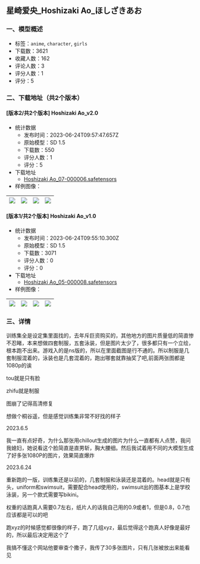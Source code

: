 ## 星崎爱央_Hoshizaki Ao_ほしざきあお
### 一、模型概述

- 标签：`anime`, `character`, `girls`
- 下载数：3621
- 收藏人数：162
- 评论人数：3
- 评分人数：1
- 评分：5

### 二、下载地址（共2个版本）

#### [版本2/共2个版本] Hoshizaki Ao_v2.0

- 统计数据
  - 发布时间：2023-06-24T09:57:47.657Z
  - 原始模型：SD 1.5
  - 下载数：550
  - 评分人数：1
  - 评分：5
- 下载地址
  - [Hoshizaki Ao_07-000006.safetensors](https://civitai.com/api/download/models/102832)
- 样例图像：

| <img src="https://image.civitai.com/xG1nkqKTMzGDvpLrqFT7WA/bf7d026b-26dd-4937-be0d-131077e5001c/width=450/1269192.jpeg" /> | <img src="https://image.civitai.com/xG1nkqKTMzGDvpLrqFT7WA/5f080108-fff6-4faa-9f1e-ccf477bb2708/width=450/1269190.jpeg" /> | <img src="https://image.civitai.com/xG1nkqKTMzGDvpLrqFT7WA/d63abb15-70ef-4550-b02c-e5393ac3654f/width=450/1269210.jpeg" /> | <img src="https://image.civitai.com/xG1nkqKTMzGDvpLrqFT7WA/9b83c3d3-ff9a-452f-b968-718d172091b6/width=450/1269189.jpeg" /> |
| ---- | ---- | ---- | ---- |

#### [版本1/共2个版本] Hoshizaki Ao_v1.0

- 统计数据
  - 发布时间：2023-06-24T09:55:10.300Z
  - 原始模型：SD 1.5
  - 下载数：3071
  - 评分人数：0
  - 评分：0
- 下载地址
  - [Hoshizaki Ao_05-000008.safetensors](https://civitai.com/api/download/models/64037)
- 样例图像：

| <img src="https://image.civitai.com/xG1nkqKTMzGDvpLrqFT7WA/2a2f52b9-ed7e-4f8e-8548-6f709b64a0bf/width=450/707269.jpeg" /> | <img src="https://image.civitai.com/xG1nkqKTMzGDvpLrqFT7WA/6abb407c-b9d8-455b-9dfb-036cfcfb348a/width=450/707466.jpeg" /> | <img src="https://image.civitai.com/xG1nkqKTMzGDvpLrqFT7WA/15f7f943-08fe-4671-b667-188c5d158a7b/width=450/707020.jpeg" /> | <img src="https://image.civitai.com/xG1nkqKTMzGDvpLrqFT7WA/f36dee58-1586-4155-8ebb-96d2a309900e/width=450/707090.jpeg" /> |
| ---- | ---- | ---- | ---- |


### 三、详情
<p>训练集全是设定集里面找的，去年斥巨资购买的，其他地方的图片质量低的简直惨不忍睹，本来想做四套制服，五套泳装，但是图片太少了，很多都只有一个立绘，根本跑不出来。游戏入的是ns版的，所以在里面截图是行不通的。所以制服是几套制服混着的，泳装也是几套混着的，跑出哪套就靠抽奖了吧,前面两张图都是1080p的诶</p><p>tou就是只有脸</p><p>zhifu就是制服</p><p>图崩了记得高清修复</p><p>想做个桐谷遥，但是感觉训练集非常不好找的样子</p><p>2023.6.5</p><p>我一直有点好奇，为什么那张用chillout生成的图片为什么一直都有人点赞，我问我媳妇，她说看这个脸简直是直男斩，胸大腰细。然后我试着用不同的大模型生成了好多张1080P的图片，效果简直爆炸</p><p>2023.6.24</p><p>重新跑的一版，训练集还是以前的，几套制服和泳装还是混着的。head就是只有头，uniform和swimsuit，需要配合head使用的，swimsuit出的图基本上是学校泳装，另一个款式需要写bikini。</p><p>权重的话跑真人需要0.7左右，纸片人的话我自己用的0.9或者1，但是0.8，0.7也应该都是可以的吧</p><p>跑xyz的时候感觉都很像的样子，跑了几组xyz，最后觉得这个跑真人好像是最好的，所以最后决定用这个了</p><p>我搞不懂这个网站他要审查个撒子，我传了30多张图片，只有几张被放出来能看见</p>